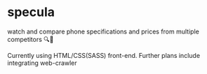 # specula
watch and compare phone specifications and prices from multiple competitors 🔍👀

Currently using HTML/CSS(SASS) front-end. Further plans include integrating web-crawler 
